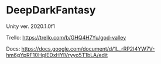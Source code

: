# DeepDarkFantasy
Unity ver. 2020.1.0f1

Trello: https://trello.com/b/GHQ4H7Yu/god-valley

Docs: https://docs.google.com/document/d/1L_rRP2I4YW7V-hm6gYpRF10HqIEDxHYlVryyo5T1bLA/edit
